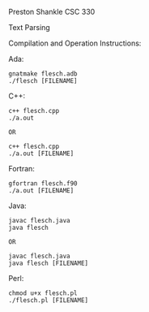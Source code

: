 Preston Shankle
CSC 330

Text Parsing

Compilation and Operation Instructions: 

Ada:

    gnatmake flesch.adb
    ./flesch [FILENAME]

C++:

    c++ flesch.cpp
    ./a.out
        
    OR

    c++ flesch.cpp
    ./a.out [FILENAME]

Fortran:

    gfortran flesch.f90
    ./a.out [FILENAME]

Java:

    javac flesch.java
    java flesch
        
    OR
    
    javac flesch.java
    java flesch [FILENAME]   

Perl:

    chmod u+x flesch.pl
    ./flesch.pl [FILENAME]
